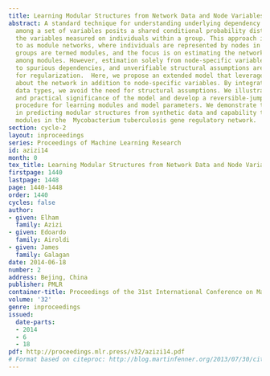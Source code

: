 ```yaml
---
title: Learning Modular Structures from Network Data and Node Variables
abstract: A standard technique for understanding underlying dependency structures
  among a set of variables posits a shared conditional probability distribution for
  the variables measured on individuals within a group. This approach is often referred
  to as module networks, where individuals are represented by nodes in a network,
  groups are termed modules, and the focus is on estimating the network structure
  among modules. However, estimation solely from node-specific variables can lead
  to spurious dependencies, and unverifiable structural assumptions are often used
  for regularization.  Here, we propose an extended model that leverages direct observations
  about the network in addition to node-specific variables. By integrating complementary
  data types, we avoid the need for structural assumptions. We illustrate theoretical
  and practical significance of the model and develop a reversible-jump MCMC learning
  procedure for learning modules and model parameters. We demonstrate the method accuracy
  in predicting modular structures from synthetic data and capability to learn regulatory
  modules in the  Mycobacterium tuberculosis gene regulatory network.
section: cycle-2
layout: inproceedings
series: Proceedings of Machine Learning Research
id: azizi14
month: 0
tex_title: Learning Modular Structures from Network Data and Node Variables
firstpage: 1440
lastpage: 1448
page: 1440-1448
order: 1440
cycles: false
author:
- given: Elham
  family: Azizi
- given: Edoardo
  family: Airoldi
- given: James
  family: Galagan
date: 2014-06-18
number: 2
address: Bejing, China
publisher: PMLR
container-title: Proceedings of the 31st International Conference on Machine Learning
volume: '32'
genre: inproceedings
issued:
  date-parts:
  - 2014
  - 6
  - 18
pdf: http://proceedings.mlr.press/v32/azizi14.pdf
# Format based on citeproc: http://blog.martinfenner.org/2013/07/30/citeproc-yaml-for-bibliographies/
---
```

